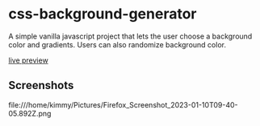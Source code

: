 # css-background-generator
A simple vanilla javascript project that lets the user choose a background color and gradients. Users can also randomize background color. 

[live preview](https://kimicasamina.github.io/css-background-generator/)

## Screenshots
file:///home/kimmy/Pictures/Firefox_Screenshot_2023-01-10T09-40-05.892Z.png

